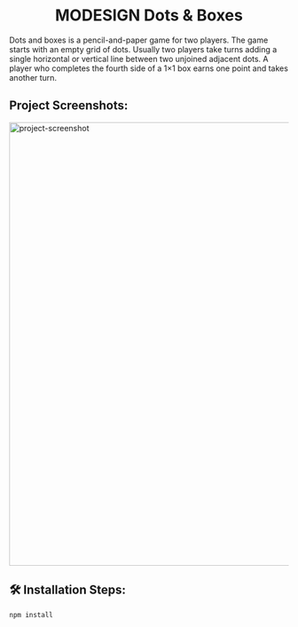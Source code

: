 <h1 align="center" id="title">MODESIGN Dots &amp; Boxes</h1>

<p id="description">Dots and boxes is a pencil-and-paper game for two players. The game starts with an empty grid of dots. Usually two players take turns adding a single horizontal or vertical line between two unjoined adjacent dots. A player who completes the fourth side of a 1×1 box earns one point and takes another turn.</p>

<h2>Project Screenshots:</h2>

<img src="https://iili.io/JnEv6rb.png" alt="project-screenshot" width="800" height="800/">

<h2>🛠️ Installation Steps:</h2>

```
npm install
```
